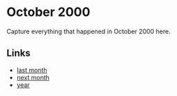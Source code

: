 # October 2000

Capture everything that happened in October 2000 here.

## Links
- [last month](calendar/months/2000-09.md)
- [next month](calendar/months/2000-11.md)
- [year](calendar/years/2000.md)